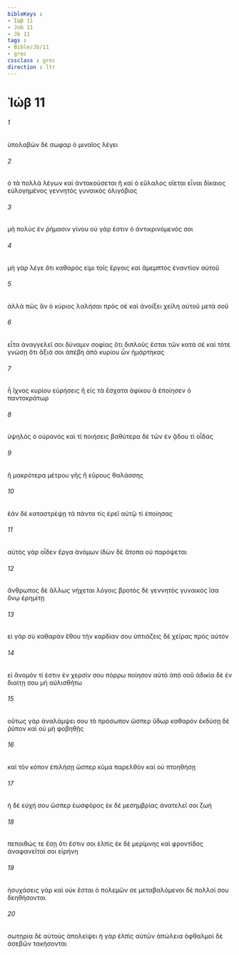 ```yaml
---
bibleKeys : 
- Ἰώβ 11
- Job 11
- Jb 11
tags : 
- Bible/Jb/11
- grec
cssclass : grec
direction : ltr
---
```


# Ἰώβ 11

###### 1
ὑπολαβὼν δὲ σωφαρ ὁ μιναῖος λέγει
###### 2
ὁ τὰ πολλὰ λέγων καὶ ἀντακούσεται ἢ καὶ ὁ εὔλαλος οἴεται εἶναι δίκαιος εὐλογημένος γεννητὸς γυναικὸς ὀλιγόβιος
###### 3
μὴ πολὺς ἐν ῥήμασιν γίνου οὐ γάρ ἐστιν ὁ ἀντικρινόμενός σοι
###### 4
μὴ γὰρ λέγε ὅτι καθαρός εἰμι τοῖς ἔργοις καὶ ἄμεμπτος ἐναντίον αὐτοῦ
###### 5
ἀλλὰ πῶς ἂν ὁ κύριος λαλήσαι πρὸς σέ καὶ ἀνοίξει χείλη αὐτοῦ μετὰ σοῦ
###### 6
εἶτα ἀναγγελεῖ σοι δύναμιν σοφίας ὅτι διπλοῦς ἔσται τῶν κατὰ σέ καὶ τότε γνώσῃ ὅτι ἄξιά σοι ἀπέβη ἀπὸ κυρίου ὧν ἡμάρτηκας
###### 7
ἦ ἴχνος κυρίου εὑρήσεις ἢ εἰς τὰ ἔσχατα ἀφίκου ἃ ἐποίησεν ὁ παντοκράτωρ
###### 8
ὑψηλὸς ὁ οὐρανός καὶ τί ποιήσεις βαθύτερα δὲ τῶν ἐν ᾅδου τί οἶδας
###### 9
ἢ μακρότερα μέτρου γῆς ἢ εὔρους θαλάσσης
###### 10
ἐὰν δὲ καταστρέψῃ τὰ πάντα τίς ἐρεῖ αὐτῷ τί ἐποίησας
###### 11
αὐτὸς γὰρ οἶδεν ἔργα ἀνόμων ἰδὼν δὲ ἄτοπα οὐ παρόψεται
###### 12
ἄνθρωπος δὲ ἄλλως νήχεται λόγοις βροτὸς δὲ γεννητὸς γυναικὸς ἴσα ὄνῳ ἐρημίτῃ
###### 13
εἰ γὰρ σὺ καθαρὰν ἔθου τὴν καρδίαν σου ὑπτιάζεις δὲ χεῖρας πρὸς αὐτόν
###### 14
εἰ ἄνομόν τί ἐστιν ἐν χερσίν σου πόρρω ποίησον αὐτὸ ἀπὸ σοῦ ἀδικία δὲ ἐν διαίτῃ σου μὴ αὐλισθήτω
###### 15
οὕτως γὰρ ἀναλάμψει σου τὸ πρόσωπον ὥσπερ ὕδωρ καθαρόν ἐκδύσῃ δὲ ῥύπον καὶ οὐ μὴ φοβηθῇς
###### 16
καὶ τὸν κόπον ἐπιλήσῃ ὥσπερ κῦμα παρελθὸν καὶ οὐ πτοηθήσῃ
###### 17
ἡ δὲ εὐχή σου ὥσπερ ἑωσφόρος ἐκ δὲ μεσημβρίας ἀνατελεῖ σοι ζωή
###### 18
πεποιθώς τε ἔσῃ ὅτι ἔστιν σοι ἐλπίς ἐκ δὲ μερίμνης καὶ φροντίδος ἀναφανεῖταί σοι εἰρήνη
###### 19
ἡσυχάσεις γάρ καὶ οὐκ ἔσται ὁ πολεμῶν σε μεταβαλόμενοι δὲ πολλοί σου δεηθήσονται
###### 20
σωτηρία δὲ αὐτοὺς ἀπολείψει ἡ γὰρ ἐλπὶς αὐτῶν ἀπώλεια ὀφθαλμοὶ δὲ ἀσεβῶν τακήσονται
